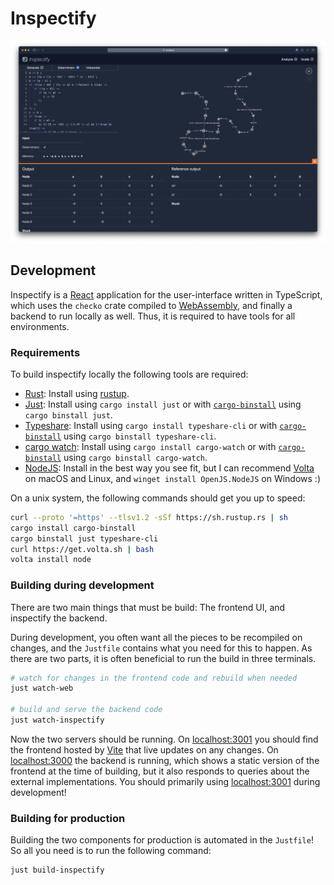 # Inspectify

![](../inspectify-screenshot.png)

## Development

Inspectify is a [React](https://reactjs.org/) application for the user-interface written in TypeScript, which uses the `checko` crate compiled to [WebAssembly](https://webassembly.org/), and finally a backend to run locally as well. Thus, it is required to have tools for all environments.

### Requirements

To build inspectify locally the following tools are required:

- [Rust](https://www.rust-lang.org/): Install using [rustup](https://rustup.rs).
- [Just](https://github.com/casey/just/): Install using `cargo install just` or with [`cargo-binstall`](https://github.com/cargo-bins/cargo-binstall) using `cargo binstall just`.
- [Typeshare](https://github.com/1Password/typeshare): Install using `cargo install typeshare-cli` or with [`cargo-binstall`](https://github.com/cargo-bins/cargo-binstall) using `cargo binstall typeshare-cli`.
- [cargo watch](https://github.com/watchexec/cargo-watch): Install using `cargo install cargo-watch` or with [`cargo-binstall`](https://github.com/cargo-bins/cargo-binstall) using `cargo binstall cargo-watch`.
- [NodeJS](https://nodejs.org/en/): Install in the best way you see fit, but I can recommend [Volta](https://volta.sh/) on macOS and Linux, and `winget install OpenJS.NodeJS` on Windows :)

On a unix system, the following commands should get you up to speed:

```bash
curl --proto '=https' --tlsv1.2 -sSf https://sh.rustup.rs | sh
cargo install cargo-binstall
cargo binstall just typeshare-cli
curl https://get.volta.sh | bash
volta install node
```

### Building during development

There are two main things that must be build: The frontend UI, and inspectify the backend.

During development, you often want all the pieces to be recompiled on changes, and the `Justfile` contains what you need for this to happen. As there are two parts, it is often beneficial to run the build in three terminals.

```bash
# watch for changes in the frontend code and rebuild when needed
just watch-web

# build and serve the backend code
just watch-inspectify
```

Now the two servers should be running. On [localhost:3001](http://localhost:3001/) you should find the frontend hosted by [Vite](https://vitejs.dev/) that live updates on any changes. On [localhost:3000](http://localhost:3000/) the backend is running, which shows a static version of the frontend at the time of building, but it also responds to queries about the external implementations. You should primarily using [localhost:3001](http://localhost:3001/) during development!

### Building for production

Building the two components for production is automated in the `Justfile`! So all you need is to run the following command:

```bash
just build-inspectify
```
